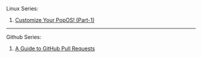 Linux Series: 
1) [Customize Your PopOS! (Part-1)](https://tripur.hashnode.dev/customize-your-popos-part-1)
<hr>

Github Series:
1) [A Guide to GitHub Pull Requests](https://tripur.hashnode.dev/a-guide-to-github-pull-requests)
